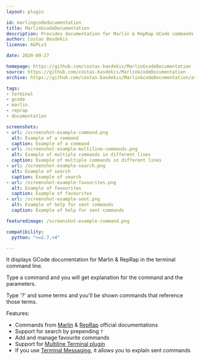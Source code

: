 ```yaml
---
layout: plugin

id: marlingcodedocumentation
title: MarlinGcodeDocumentation
description: Provides documentation for Marlin & RepRap GCode commands in the Terminal tab
author: Costas Basdekis
license: AGPLv3

date: 2020-09-27

homepage: https://github.com/costas-basdekis/MarlinGcodeDocumentation
source: https://github.com/costas-basdekis/MarlinGcodeDocumentation
archive: https://github.com/costas-basdekis/MarlinGcodeDocumentation/archive/master.zip

tags:
- terminal
- gcode
- marlin
- reprap
- documentation

screenshots:
- url: /screenshot-example-command.png
  alt: Example of a command
  caption: Example of a command
- url: /screenshot-example-multiline-commands.png
  alt: Example of multiple commands in different lines
  caption: Example of multiple commands in different lines
- url: /screenshot-example-search.png
  alt: Example of search
  caption: Example of search
- url: /screenshot-example-favourites.png
  alt: Example of favourites
  caption: Example of favourites
- url: /screenshot-example-sent.png
  alt: Example of help for sent commands
  caption: Example of help for sent commands

featuredimage: /screenshot-example-command.png

compatibility:
  python: ">=2.7,<4"

---
```


It displays GCode documentation for Marlin & RepRap in the terminal command line.

Type a command and you will get explanation for the command and the parameters.

Type '?' and some terms and you'll be shown commands that reference those terms.

Features:
* Commands from [Marlin](https://marlinfw.org/meta/gcode/) & [RepRap](https://reprap.org/wiki/G-code#G-commands) official documentations
* Support for search by prepending `?`
* Add and manage favourite commands
* Support for [Multiline Terminal plugin](https://plugins.octoprint.org/plugins/multilineterminal/)
* If you use [Terminal Messaging](https://github.com/jeffeb3/OctoPrint-TerminalMessaging), it allows you to explain sent commands
